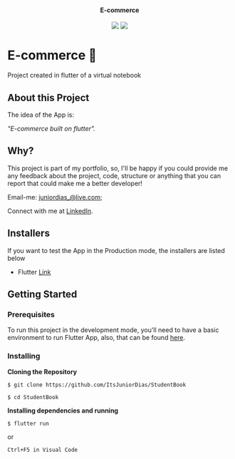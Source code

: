 
<div align="center">
  
  #### E-commerce
  
  ![](https://img.shields.io/badge/author-Junior%20Dias-/?color=ff5f54)
  ![](https://img.shields.io/badge/Mobile-Flutter%20-/?color=ff5f54)
</div> 


# E-commerce :iphone:
Project created in flutter of a virtual notebook

## About this Project

The idea of the App is:

_"E-commerce built on flutter"._
 
## Why?
This project is part of my portfolio, so, I'll be happy if you could provide me any feedback about the project, code, structure or anything that you can report that could make me a better developer!

Email-me: juniordias_@live.com;

Connect with me at [LinkedIn](https://www.linkedin.com/in/alexandre-junior-236894190/).

## Installers
If you want to test the App in the Production mode, the installers are listed below
- Flutter [Link](https://flutter.dev/docs/get-started/install) 
## Getting Started

### Prerequisites

To run this project in the development mode, you'll need to have a basic environment to run Flutter App, also,  that can be found [here](https://flutter.dev/docs/get-started/install).

### Installing

**Cloning the Repository**

```
$ git clone https://github.com/ItsJuniorDias/StudentBook

$ cd StudentBook
```

**Installing dependencies and running**

```
$ flutter run
```
 or
```
Ctrl+F5 in Visual Code
```



